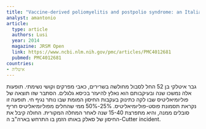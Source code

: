 ```yaml
---
title: "Vaccine-derived poliomyelitis and postpolio syndrome: an Italian Cutter Incident"
analyst: amantonio
article:
  type: article
  authors: Lusi
  year: 2014
  magazine: JRSM Open
  link: https://www.ncbi.nlm.nih.gov/pmc/articles/PMC4012681
  pubmed: PMC4012681
countries:
- איטליה
---
```


גבר איטלקי בן 52 החל לסבול מחולשה בשרירים, כאבי מפרקים וקושי נשימתי. תופעות אלה נמשכו שנה ובעיקבותם הוא נאלץ להיעזר בכיסא גלגלים. הסתבר שזו תוצאה של פוליומיאליטיס שבו לקה כתינוק בעקבות החיסון המומת שבו נותר נגיף חי.
תופעה זו נקראת תסמונת פוסט-פוליומיאליטיס. 25%-50% ממי שהחלים מפוליומיאליטיס חריף סובלים ממנה, והיא מתפרצת 15-40 שנה לאחר המחלה המקורית.
החולה קיבל את החיסון של סאלק באותו הזמן בו התרחש בארה"ב ה-Cutter incident.

